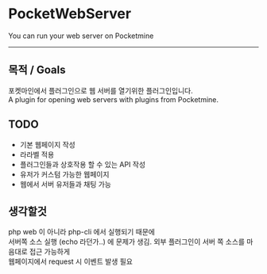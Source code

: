 # PocketWebServer
You can run your web server on Pocketmine

---

## 목적 / Goals
포켓마인에서 플러그인으로 웹 서버를 열기위한 플러그인입니다.  
A plugin for opening web servers with plugins from Pocketmine.  
  
## TODO
- 기본 웹페이지 작성
- 라라벨 적용
- 플러그인들과 상호작용 할 수 있는 API 작성
- 유저가 커스텀 가능한 웹페이지
- 웹에서 서버 유저들과 채팅 가능

## 생각할것
php web 이 아니라 php-cli 에서 실행되기 때문에  
서버쪽 소스 실행 (echo 라던가..) 에 문제가 생김.
외부 플러그인이 서버 쪽 소스를 마음대로 접근 가능하게  
웹페이지에서 request 시  이벤트 발생 필요